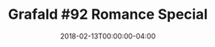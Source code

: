 ---
title: "Grafald #92 Romance Special"
type: "image"
date: 2018-02-13T00:00:00-04:00
draft: false
categories: ["Projects"]
image_path: "../img/2018/92.png"
alt_text: ""
is_subpage: true
---